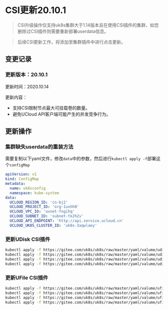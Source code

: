 # CSI更新20.10.1

> CSI升级操作仅支持uk8s集群大于1.14版本且在使用CSI插件的集群，如您删除过CSI插件则需要重新部署userdata信息。

> 后续CSI更新工作，将添加至集群插件中进行点击更新。

## 变更记录

### 更新版本：20.10.1

更新时间：2020.10.14

更新内容：

* 支持CSI限制节点最大可挂载卷的数量。
* 避免UCloud API客户端可能产生的并发竞争行为。


## 更新操作

### 集群缺失userdata的重装方法

需要复制以下yaml文件，修改`data`中的参数，然后进行`kubectl apply -f`部署这个`configMap`


```yaml
apiVersion: v1
kind: ConfigMap
metadata:
  name: uk8sconfig
  namespace: kube-system
data:
  UCLOUD_REGION_ID: 'cn-bj2'
  UCLOUD_PROJECT_ID: 'org-1uxhh0'
  UCLOUD_VPC_ID: 'uvnet-fngihq'
  UCLOUD_SUBNET_ID: 'subnet-tk2h2v'
  UCLOUD_API_ENDPOINT: 'http://api.service.ucloud.cn'
  UCLOUD_UK8S_CLUSTER_ID: 'uk8s-3aqwlaey'

```

### 更新UDisk CSI插件

```bash
kubectl apply -f https://gitee.com/uk8s/uk8s/raw/master/yaml/valume/udisk20.10.1/csi-controller.yml
kubectl apply -f https://gitee.com/uk8s/uk8s/raw/master/yaml/valume/udisk20.10.1/csi-node.yml
kubectl apply -f https://gitee.com/uk8s/uk8s/raw/master/yaml/valume/udisk20.10.1/rbac-controller.yml
kubectl apply -f https://gitee.com/uk8s/uk8s/raw/master/yaml/valume/udisk20.10.1/rbac-node.yml
```

### 更新UFile CSI插件

```bash
kubectl apply -f https://gitee.com/uk8s/uk8s/raw/master/yaml/valume/ufile20.10.1/csi-controller.yml
kubectl apply -f https://gitee.com/uk8s/uk8s/raw/master/yaml/valume/ufile20.10.1/csi-node.yml
kubectl apply -f https://gitee.com/uk8s/uk8s/raw/master/yaml/valume/ufile20.10.1/rbac-controller.yml
kubectl apply -f https://gitee.com/uk8s/uk8s/raw/master/yaml/valume/ufile20.10.1/rbac-node.yml
```